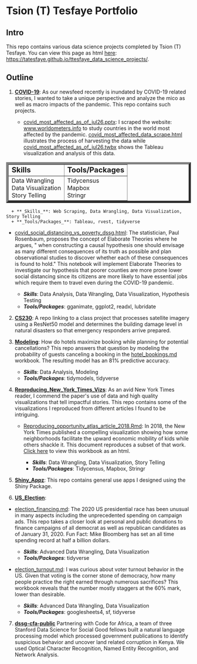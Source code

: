 # Tsion (T) Tesfaye Portfolio

## Intro

This repo contains various data science projects completed by Tsion (T) Tesfaye. You can view this page as html [here](https://tatesfaye.github.io/ttesfaye_data_science_projects/): https://tatesfaye.github.io/ttesfaye_data_science_projects/.

## Outline

1) **[COVID-19](COVID-19)**: As our newsfeed recently is inundated by COVID-19 related stories, I wanted to take a unique perspective and analyze the mico as well as macro impacts of the pandemic. This repo contains such projects.

   * [covid_most_affected_as_of_jul26.pptx](COVID-19/covid_most_affected_as_of_jul26.pptx): I scraped the website: www.worldometers.info to study countries in the world most affected by the pandemic. [covid_most_affected_data_scrape.html](COVID-19/covid_most_affected_data_scrape.html) illustrates the process of harvesting the data while [covid_most_affected_as_of_jul26.twbx](COVID-19/covid_most_affected_as_of_jul26.twbx) shows the Tableau visualization and analysis of this data.

 <html>
 <body>
       <table class="center", border="6">
            <tr>
               <td><b style="font-size:20px">Skills</b></td>
               <td><b style="font-size:20px">Tools/Packages</b></td>
            </tr>
            <tr>
               <td>Data Wrangling 
                 <br> Data Visualization      
                 <br> Story Telling </td>
               <td>Tidycensus 
                 <br> Mapbox
                 <br> Stringr </td>
            </tr>
           </table>
  </body>
  </html>
          

      + **_Skills_**: Web Scraping, Data Wrangling, Data Visualization, Story Telling
      + **_Tools/Packages_**: Tableau, rvest, tidyverse

   * [covid_social_distancing_vs_poverty_dssg.html](COVID-19/covid_social_distancing_vs_poverty_dssg.html): The statistician, Paul Rosenbaum, proposes the concept of Elaborate Theories where he argues, " when constructing a causal hypothesis one should envisage as many different consequences of its truth as possible and plan observational studies to discover whether each of these consequences is found to hold." This notebook will implement Elaborate Theories to investigate our hypothesis that poorer counties are more prone lower social distancing since its citizens are more likely to have essential jobs which require them to travel even during the COVID-19 pandemic.

      + **_Skills_**: Data Analysis, Data Wrangling, Data Visualization, Hypothesis Testing
      + **_Tools/Packages_**: gganimate, ggplot2, readxl, lubridate




2) **[CS230](https://github.com/CX3XC/CS230)**: A repo linking to a class project that processes satellite imagery using a ResNet50 model and determines the building damage level in natural disasters so that emergency responders arrive prepared.

3) **[Modeling](Modeling)**: How do hotels maximize booking while planning for potential cancellations? This repo answers that question by modeling the probability of guests canceling a booking in the [hotel_bookings.md](Modeling/hotel_bookings.md) workbook. The resulting model has an 81% predictive accuracy.

   + **_Skills_**: Data Analysis, Modeling
   + **_Tools/Packages_**: tidymodels, tidyverse



4) **[Reproducing_New_York_Times_Vizs](https://tatesfaye.github.io/ttesfaye_data_science_projects/Reproducing_New_York_Times_Vizs/)**: As an avid New York Times reader, I commend the paper's use of data and high quality visualizations that tell impactful stories. This repo contains some of the visualizations I reproduced from different articles I found to be intriguing. 

   * [Reproducing_opportunity_atlas_article_2018.Rmd](https://github.com/tatesfaye/ttesfaye/blob/master/Reproducing_New_York_Times_Vizs/reproducing_opportunity_atlas_article_2018.Rmd): In 2018, the New York Times published a compelling visualization showing how some neighborhoods facilitate the upward economic mobility of kids while others shackle it. This document reproduces a subset of that work. [Click here](https://tatesfaye.github.io/ttesfaye_data_science_projects/Reproducing_New_York_Times_Vizs/reproducing_opportunity_atlas_article_2018.html) to view this workbook as an html.

      + **_Skills_**: Data Wrangling, Data Visualization, Story Telling
      + **_Tools/Packages_**: Tidycensus, Mapbox, Stringr
   
 5) **[Shiny_Appz](Shiny_Appz)**: This repo contains general use apps I designed using the Shiny Package.
    
 6) **[US_Election](US_Elections)**: 

   * [election_financing.md](US_Election/election_financing.md): The 2020 US presidential race has been unusual in many aspects including the unprecedented spending on campaign ads. This repo takes a closer look at personal and public donations to finance campaigns of all democrat as well as republican candidates as of January 31, 2020. Fun Fact: Mike Bloomberg has set an all time spending record at half a billion dollars.    

      + **_Skills_**: Advanced Data Wrangling, Data Visualization
      + **_Tools/Packages_**: tidyverse


   * [election_turnout.md](US_Election/election_turnout.md): I was curious about voter turnout behavior in the US. Given that voting is the corner stone of democracy, how many people practice the right earned through numerous sacrifices? This workbook reveals that the number mostly staggers at the 60\% mark, lower than desirable.

      + **_Skills_**: Advanced Data Wrangling, Data Visualization
      + **_Tools/Packages_**: googlesheets4, sf, tidyverse


   
7) **[dssg-cfa-public](https://github.com/StanfordDataScience/dssg-cfa-public)** Partnering with Code for Africa, a team of three Stanford Data Science for Social Good fellows built a natural language processing model which processed government publications to identify suspicious behavior and uncover land related corruption in Kenya. We used Optical Character Recognition, Named Entity Recognition, and Network Analysis.

